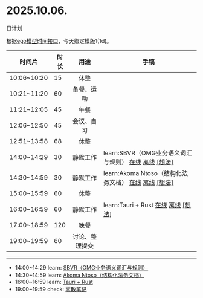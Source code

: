 # 2025.10.06.
日计划

根据[ego模型时间接口](https://gitee.com/hyg/blog/blob/master/timeflow.md)，今天绑定模版1(1d)。

| 时间片 | 时长 | 用途 | 手稿 |
| --- | --- | :---: | --- |
| 10:06~10:20 | 15 | 休整 |  |
| 10:21~11:20 | 60 | 备餐、运动 |  |
| 11:21~12:05 | 45 | 午餐 |  |
| 12:06~12:50 | 45 | 会议、自习 |  |
| 12:51~13:58 | 68 | 休整 |  |
| 14:00~14:29 | 30 | 静默工作 | learn:SBVR（OMG业务语义词汇与规则） [在线](http://simp.ly/p/8t3vlk) [离线](../../draft/2025/20251006140000.md) <a href="mailto:huangyg@mars22.com?subject=关于2025.10.06.[learn:SBVR（OMG业务语义词汇与规则）]任务&body=日期: 20251006%0D%0A序号: 5%0D%0A手稿:../../draft/2025/20251006140000.md%0D%0A---请勿修改邮件主题及以上内容 从下一行开始写您的想法---%0D%0A">[想法]</a> |
| 14:30~14:59 | 30 | 静默工作 | learn:Akoma Ntoso（结构化法务文档） [在线](http://simp.ly/p/5k9gJy) [离线](../../draft/2025/20251006143000.md) <a href="mailto:huangyg@mars22.com?subject=关于2025.10.06.[learn:Akoma Ntoso（结构化法务文档）]任务&body=日期: 20251006%0D%0A序号: 6%0D%0A手稿:../../draft/2025/20251006143000.md%0D%0A---请勿修改邮件主题及以上内容 从下一行开始写您的想法---%0D%0A">[想法]</a> |
| 15:00~15:59 | 60 | 休整 |  |
| 16:00~16:59 | 60 | 静默工作 | learn:Tauri + Rust [在线](http://simp.ly/p/4QDThK) [离线](../../draft/2025/20251006160000.md) <a href="mailto:huangyg@mars22.com?subject=关于2025.10.06.[learn:Tauri + Rust]任务&body=日期: 20251006%0D%0A序号: 8%0D%0A手稿:../../draft/2025/20251006160000.md%0D%0A---请勿修改邮件主题及以上内容 从下一行开始写您的想法---%0D%0A">[想法]</a> |
| 17:00~18:59 | 120 | 晚餐 |  |
| 19:00~19:59 | 60 | 讨论、整理提交 |  |

---

- 14:00~14:29	learn: [SBVR（OMG业务语义词汇与规则）](../../draft/2025/20251006.01.md)
- 14:30~14:59	learn: [Akoma Ntoso（结构化法务文档）](../../draft/2025/20251006.02.md)
- 16:00~16:59	learn: [Tauri + Rust](../../draft/2025/20251006.03.md)
- 19:00~19:59	check: [零散笔记](../../draft/2025/20251006.04.md)
